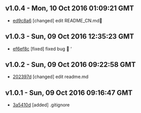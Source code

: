 v1.0.4 - Mon, 10 Oct 2016 01:09:21 GMT
--------------------------------------

- [ed9c8a6](../../commit/ed9c8a6) [changed] edit README_CN.md📝


v1.0.3 - Sun, 09 Oct 2016 12:35:23 GMT
--------------------------------------

- [ef6ef8c](../../commit/ef6ef8c) [fixed] fixed bug 🚀  ‘


v1.0.2 - Sun, 09 Oct 2016 09:22:58 GMT
--------------------------------------

- [202397d](../../commit/202397d) [changed] edit readme.md


v1.0.1 - Sun, 09 Oct 2016 09:16:47 GMT
--------------------------------------

- [3a5410d](../../commit/3a5410d) [added] .gitignore